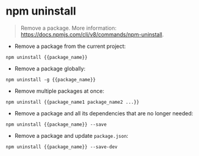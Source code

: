 # npm uninstall

> Remove a package.
> More information: <https://docs.npmjs.com/cli/v8/commands/npm-uninstall>.

- Remove a package from the current project:

`npm uninstall {{package_name}}`

- Remove a package globally:

`npm uninstall -g {{package_name}}`

- Remove multiple packages at once:

`npm uninstall {{package_name1 package_name2 ...}}`

- Remove a package and all its dependencies that are no longer needed:

`npm uninstall {{package_name}} --save`

- Remove a package and update `package.json`:

`npm uninstall {{package_name}} --save-dev`
